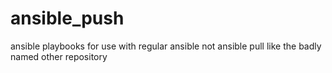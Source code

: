 # ansible_push
ansible playbooks for use with regular ansible not ansible pull like the badly named other repository 

